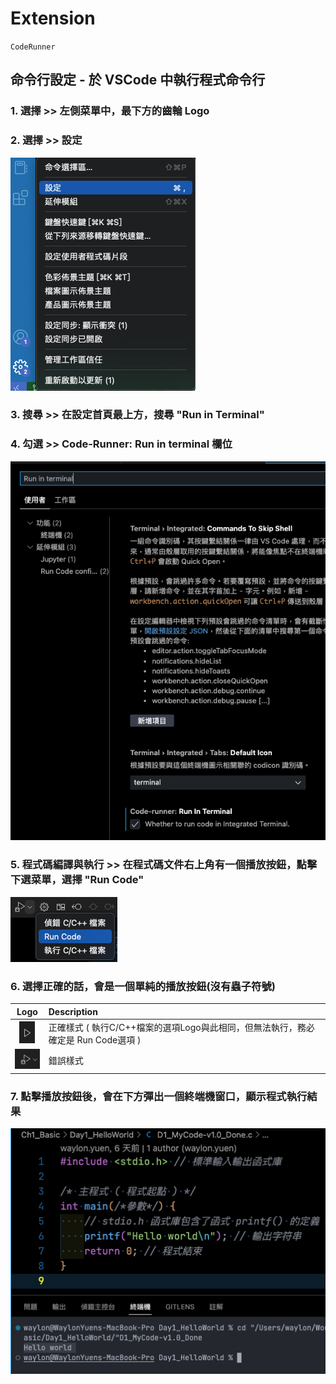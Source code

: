 # Extension
`CodeRunner`

## 命令行設定 - 於 VSCode 中執行程式命令行

### 1. 選擇 >> 左側菜單中，最下方的齒輪 Logo
### 2. 選擇 >> 設定
![](../../image/vscode_SettingMenu.png)

### 3. 搜尋 >> 在設定首頁最上方，搜尋 "Run in Terminal"
### 4. 勾選 >> Code-Runner: Run in terminal 欄位
![](../../image/vscode_SettingSrc_RunInTerminal.png)

### 5. 程式碼編譯與執行 >> 在程式碼文件右上角有一個播放按鈕，點擊下選菜單，選擇 "Run Code"
![](../../image/vscode_execMenu.png)
### 6. 選擇正確的話，會是一個單純的播放按鈕(沒有蟲子符號)
|Logo                              |Description
|:--------------------------------:|:----------
|![](../../image/vscode_exec.png)  |正確樣式 ( 執行C/C++檔案的選項Logo與此相同，但無法執行，務必確定是 Run Code選項 )
|![](../../image/vscode_debug.png) |錯誤樣式
### 7. 點擊播放按鈕後，會在下方彈出一個終端機窗口，顯示程式執行結果
![](../../image/vscode_execC.png)
